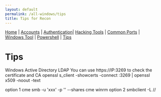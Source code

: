```yaml
---
layout: default
permalink: /all-windows/tips
title: Tips for Recon
---
```


[Home](index.md) | [Accounts](account.md) | [Authentication](authentication.md)| [Hacking Tools](tools.md) | [Common Ports](ports.md) | [Windows Tool](windowstool.md) | [Powershell](powershell.md) | [Tips](tips.md) 

# Tips 

Windows Active Directory LDAP
You can use https://IP:3269 to check the certificate and CA
openssl s_client -showcerts -connect <IP>:3269 | openssl x509 -noout -text

option 1
cme smb <IP> -u 'xxx' -p '' --shares
cme winrm <IP>
option 2
smbclient -L //<IP>

